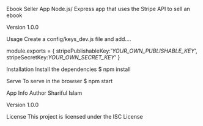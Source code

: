 Ebook Seller App
Node.js/ Express app that uses the Stripe API to sell an ebook

Version
1.0.0

Usage
Create a config/keys_dev.js file and add....

module.exports = {
  stripePublishableKey:'_YOUR_OWN_PUBLISHABLE_KEY_',
  stripeSecretKey:_YOUR_OWN_SECRET_KEY_'
}

Installation
Install the dependencies
$ npm install

Serve
To serve in the browser
$ npm start

App Info
Author
Shariful Islam

Version
1.0.0

License
This project is licensed under the ISC License
